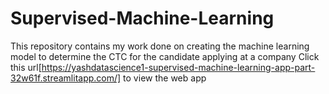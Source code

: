 # Supervised-Machine-Learning
This repository contains my work done on creating the machine learning model to determine the CTC for the candidate applying at a company
Click this url[https://yashdatascience1-supervised-machine-learning-app-part-32w61f.streamlitapp.com/] to view the web app
